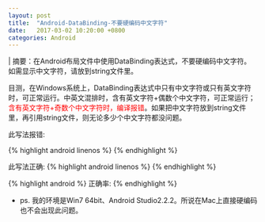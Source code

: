```yaml
---
layout: post
title:  "Android-DataBinding-不要硬编码中文字符"
date:   2017-03-02 10:20:00 +0800
categories: Android
---
```

| 摘要：在Android布局文件中使用DataBinding表达式，不要硬编码中文字符。如需显示中文字符，请放到string文件里。

目测，在Windows系统上，DataBinding表达式中只有中文字符或只有英文字符时，可正常运行。中英文混排时，含有英文字符+偶数个中文字符，可正常运行；<font color="#ff0000">含有英文字符+奇数个中文字符时，编译报错</font>。如果把中文字符放到string文件里，再引用string文件，则无论多少个中文字符都没问题。

此写法报错:

{% highlight android linenos %}
<TextView
android:layout_width="match_parent"
android:layout_height="wrap_content"
android:text="@{`正确率:` + Integer.toString(accuracy)}" />
{% endhighlight %}

此写法正确:
{% highlight android linenos %}
    <TextView
    android:layout_width="match_parent"
    android:layout_height="wrap_content"
    android:text="@{@string/accuracy + Integer.toString(accuracy)}" />
{% endhighlight %}

{% highlight android %}
<string name="accuracy">正确率:</string>
{% endhighlight %}



* ps. 我的环境是Win7 64bit、Android Studio2.2.2。所说在Mac上直接硬编码也不会出现此问题。

